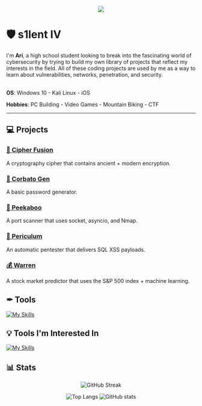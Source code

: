 <div align="center">
<img src="https://i.postimg.cc/g29BWy09/github-banner.gif" />
</div>

# 🛡 s1lent IV

I'm **Ari**, a high school student looking to break into the fascinating world of cybersecurity by trying to build my own library of projects that reflect my interests in the field. All of these coding projects are used by me as a way to learn about vulnerabilities, networks, penetration, and security.
<br />
<br />

**OS**: Windows 10 - Kali Linux - iOS

**Hobbies**: PC Building - Video Games - Mountain Biking - CTF

---

## 💻 Projects

### [🔐 Cipher Fusion](https://github.com/s1lentIV/Cipher-Fusion)

A cryptography cipher that contains ancient + modern encryption.
### [🚪 Corbato Gen](https://github.com/s1lentIV/Corbato-Gen)

A basic password generator.
### [👀 Peekaboo](https://github.com/s1lentIV/Peekaboo)

A port scanner that uses socket, asyncio, and Nmap.
### [💉 Periculum](https://github.com/s1lentIV/Periculum)

An automatic pentester that delivers SQL XSS payloads.
### [💰 Warren](https://github.com/s1lentIV/Warren)

A stock market predictor that uses the S&P 500 index + machine learning.
## ✒ Tools

[![My Skills](https://skillicons.dev/icons?i=py,html,vscode,obsidian,linux)](https://skillicons.dev)

## 💡 Tools I'm Interested In

[![My Skills](https://skillicons.dev/icons?i=js,azure,bash,cpp,c,go,java)](https://skillicons.dev)

## 📊 Stats
<div align="center">

![GitHub Streak](https://streak-stats.demolab.com?user=s1lentIV&theme=gotham&hide_border=true&background=000000&sideLabels=FFFFFF&dates=FFFFFF&stroke=6F6F6F&ring=FFFFFF&fire=FFFFFF&currStreakNum=FFFFFF&sideNums=FFFFFF&currStreakLabel=FFFFFF)

![Top Langs](https://github-readme-stats.vercel.app/api/top-langs/?username=s1lentIV&bg_color=000000&text_color=FFFFFF&title_color=FFFFFF&hide_border=true)
![GitHub stats](https://github-readme-stats.vercel.app/api?username=s1lentIV&hide_rank=true&bg_color=000000&text_color=FFFFFF&show_icons=true&hide_title=true&icon_color=FFFFFF&hide_border=true)
</div>
